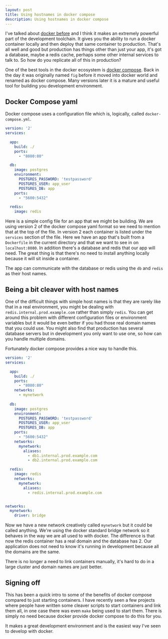 ```yaml
---
layout: post
title: Using hostnames in docker compose
description: Using hostnames in docker compose
---
```



I've talked about [docker before](/symfony_in_docker) and I think it makes an extremely powerful part of the development toolchain. It gives you the ability to run a docker container locally and then deploy that same container to production. That's all well and good but production has things other than just your app, it's got a database, maybe a redis cache, perhaps some other internal services to talk to. So how do you replicate all of this in production?

One of the best tools in the docker ecosystem is [docker compose](https://docs.docker.com/compose/overview/). Back in the day it was originally named `fig` before it moved into docker world and renamed as docker compose. Many versions later it is a mature and useful tool for building you development environment. 

## Docker Compose yaml

Docker compose uses a configuration file which is, logically, called `docker-compose.yml`. 

```YAML
version: '2'
services:

  app:
    build: ./
    ports:
      - "8080:80"

  db:
    image: postgres
    environment:
      POSTGRES_PASSWORD: 'testpassword'
      POSTGRES_USER: app_user
      POSTGRES_DB: app
    ports:
      - "5600:5432"

  redis:
    image: redis

```

Here is a simple config file for an app that we might be building. We are using version 2 of the docker compose yaml format so we need to mention that at the top of the file. In version 2 each container is listed under the `services` section of the file. Here we have an app that's built from a `Dockerfile` in the current directory and that we want to see in on `localhost:8080`. In addition there's a database and redis that our app will need. The great thing is that there's no need to install anything locally because it will sit inside a container.

The app can communicate with the database or redis using the `db` and `redis` as their host names. 

## Being a bit cleaver with host names

One of the difficult things with simple host names is that they are rarely like that in a real environment, you might be dealing with `redis.internal.prod.example.com` rather than simply `redis`. You can get around this problem with different configuration files or environment variables but it would be even better if you had those real domain names that you could use. You might also find that production has several database servers but in development you only want to use one, so how can you handle multiple domains.

Fortunately docker compose provides a nice way to handle this.

```YAML
version: '2'
services:

  app:
    build: ./
    ports:
      - "8080:80"
    networks:
      - mynetwork
      
  db:
    image: postgres
    environment:
      POSTGRES_PASSWORD: 'testpassword'
      POSTGRES_USER: app_user
      POSTGRES_DB: app
    ports:
      - "5600:5432"
    networks:
      mynetwork:
        aliases:
          - db1.internal.prod.example.com
          - db2.internal.prod.example.com

  redis:
    image: redis
    networks:
      mynetwork:
        aliases:
          - redis.internal.prod.example.com


networks:
  mynetwork:
    driver: bridge
```

Now we have a new network creatively called `mynetwork` but it could be called anything. We're using the docker standard bridge network so it behaves in the way we are all used to with docker. The difference is that now the redis container has a real domain and the database has 2. Our application does not need to know it's running in development because all the domains are the same.

There is no longer a need to link containers manually, it's hard to do in a large cluster and domain names are just better.

## Signing off

This has been a quick intro to some of the benefits of docker compose compared to just starting containers. I have recently seen a few projects where people have written some cleaver scripts to start containers and link them all, in one case there was even `make` being used to start them. There is simply no need because docker provide docker compose to do this for you. 

It makes a great development environment and is the easiest way I've seen to develop with docker.
